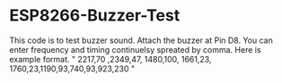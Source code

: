 # ESP8266-Buzzer-Test
This code is to test buzzer sound.
Attach the buzzer at Pin D8.
You can enter frequency and timing continuelsy spreated by comma. 
Here is example format. " 2217,70 ,2349,47, 1480,100, 1661,23, 1760,23,1190,93,740,93,923,230 "

